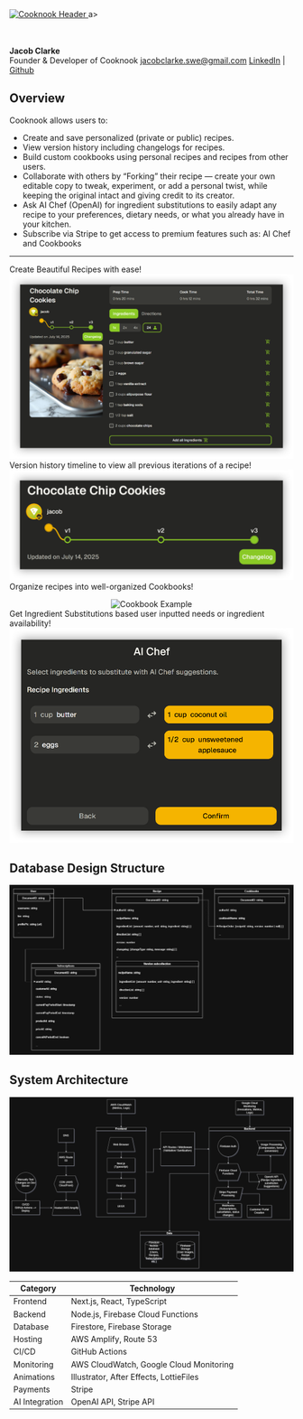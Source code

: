 
<div>
  <a href='https://mycooknook.com/'>
    <img src ='https://mycooknook.com/CooknookEmailHeader.png' width='300' alt='Cooknook Header'> </img>
  </a>a>
</div>
<br></br>

**Jacob Clarke**  
Founder & Developer of Cooknook
jacobclarke.swe@gmail.com
[LinkedIn](https://www.linkedin.com/in/jacob-clarke-developer/) | [Github](https://www.github.com/jacobclarke4/) 


## Overview

Cooknook allows users to:
- Create and save personalized (private or public) recipes.
- View version history including changelogs for recipes.
- Build custom cookbooks using personal recipes and recipes from other users.
- Collaborate with others by “Forking” their recipe — create your own editable copy to tweak, experiment, or add a personal twist, while keeping the original intact and giving credit to its creator.
- Ask AI Chef (OpenAI) for ingredient substitutions to easily adapt any recipe to your preferences, dietary needs, or what you already have in your kitchen.
- Subscribe via Stripe to get access to premium features such as: AI Chef and Cookbooks

---
Create Beautiful Recipes with ease!
<img src='/example-images/RecipeExample.png' alt='Recipe Example'></img>
Version history timeline to view all previous iterations of a recipe!
<img src='/example-images/VersionHistoryExample.png' alt='Version History Example'></img>
Organize recipes into well-organized Cookbooks!
<div align='center'>
  <img src='/example-images/CookbookExample.gif' alt='Cookbook Example'></img>
</div>
Get Ingredient Substitutions based user inputted needs or ingredient availability!
<img src='/example-images/IngredientSubstitutionExample.png' alt='Ingredient Substitution Example'></img>

## Database Design Structure
<img src='/database-structure/database-structure.png' alt='Database Structure'></img>


## System Architecture
<img src='/system-design/system-design.png' alt='System Design'></img>

| Category | Technology |
|-----------|-------------|
| Frontend | Next.js, React, TypeScript |
| Backend | Node.js, Firebase Cloud Functions |
| Database | Firestore, Firebase Storage |
| Hosting | AWS Amplify, Route 53 |
| CI/CD | GitHub Actions |
| Monitoring | AWS CloudWatch, Google Cloud Monitoring |
| Animations | Illustrator, After Effects, LottieFiles |
| Payments | Stripe |
| AI Integration | OpenAI API, Stripe API |
